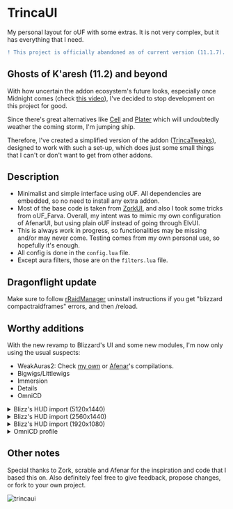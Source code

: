 # TrincaUI
My personal layout for oUF with some extras. It is not very complex, but it has everything that I need.

```diff
! This project is officially abandoned as of current version (11.1.7). See below.
```

## Ghosts of K'aresh (11.2) and beyond
With how uncertain the addon ecosystem's future looks, especially once Midnight comes (check [this video](https://www.youtube.com/watch?v=-hqJ210XWeU)), I've decided to stop development on this project for good.

Since there's great alternatives like [Cell](https://www.youtube.com/watch?v=-hqJ210XWeU) and [Plater](https://github.com/Tercioo/Plater-Nameplates) which will undoubtedly weather the coming storm, I'm jumping ship.

Therefore, I've created a simplified version of the addon ([TrincaTweaks](https://github.com/trincasidra/TrincaTweaks)), designed to work with such a set-up, which does just some small things that I can't or don't want to get from other addons.

## Description
  * Minimalist and simple interface using oUF. All dependencies are embedded, so no need to install any extra addon.
  * Most of the base code is taken from [ZorkUI](https://www.wowinterface.com/downloads/info24252-ZorkUI.html), and also I took some tricks from oUF_Farva. Overall, my intent was to mimic my own configuration of AfenarUI, but using plain oUF instead of going through ElvUI.
  * This is always work in progress, so functionalities may be missing and/or may never come. Testing comes from my own personal use, so hopefully it's enough.
  * All config is done in the `config.lua` file.
  * Except aura filters, those are on the `filters.lua` file.

## Dragonflight update
Make sure to follow [rRaidManager](https://www.wowinterface.com/downloads/info22236-rRaidManager.html) uninstall instructions if you get "blizzard compactraidframes" errors, and then /reload.

## Worthy additions
With the new revamp to Blizzard's UI and some new modules, I'm now only using the usual suspects:
  * WeakAuras2: Check [my own](https://wago.io/trincaui) or [Afenar](https://github.com/Afenar/AfenarUI)'s compilations.
  * Bigwigs/Littlewigs
  * Immersion
  * Details
  * OmniCD

<details>
  <summary>Blizz's HUD import (5120x1440)</summary>

  ```
  0 35 0 0 0 7 7 UIParent -227.9 2.0 -1 ##$$%/&&'%)$+$ 0 1 0 7 1 MainMenuBar 1.2 4.0 -1 ##$$%/&&'%(#,$ 0 2 0 7 7 UIParent 226.8 2.0 -1 ##$$%/&&'%(#,$ 0 3 0 7 7 UIParent -223.3 187.0 -1 #$$&%)&&'%(#,$ 0 4 0 7 1 MultiBarBottomRight -0.8 4.0 -1 ##$$%/&&'%(#,$ 0 5 0 5 3 MultiBar7 -4.0 -0.1 -1 #$$%%/&&'%(#,$ 0 6 0 5 3 MultiBarRight -4.0 0.0 -1 #$$%%/&&'%(#,$ 0 7 0 5 3 MultiBar6 -4.0 -0.0 -1 #$$%%/&&'%(#,$ 0 10 0 4 4 UIParent 0.0 -502.5 -1 ##$$&('% 0 11 0 7 1 MultiBarLeft -230.2 4.0 -1 ##$$&('%,# 0 12 0 7 1 MultiBarBottomLeft -147.1 4.0 -1 ##$$&('% 1 -1 0 4 4 UIParent 0.0 -227.3 -1 ##$# 2 -1 0 5 5 UIParent -935.3 -467.8 -1 ##$# 3 0 0 3 3 UIParent 1715.3 -159.4 -1 $#3# 3 1 0 3 3 UIParent 2315.3 -167.5 -1 %#3# 3 2 0 7 7 UIParent -291.9 158.7 -1 %#&#3# 3 3 0 0 0 UIParent 1553.7 -502.0 -1 '$(#)#-#.#/#1$3# 3 4 0 0 0 UIParent 1364.5 -504.0 -1 ,#-#.#/#0#1#2( 3 5 0 2 2 UIParent -1315.3 -352.0 -1 &#*$3# 3 6 0 2 2 UIParent -1317.9 -268.0 -1 3# 4 -1 0 4 4 UIParent 0.0 -342.8 -1 # 5 -1 0 4 4 UIParent 0.0 -423.3 -1 # 6 0 0 1 1 UIParent -1198.0 -2.0 -1 ##$#%$&.(()( 6 1 0 5 5 UIParent -3135.3 411.2 -1 ##$#%$'.(()( 7 -1 0 3 3 UIParent 735.3 -302.0 -1 # 8 -1 0 3 3 UIParent 767.3 -505.2 -1 #'$A%$&7 9 -1 0 7 1 MultiBarBottomLeft -206.8 4.0 -1 # 10 -1 1 0 0 UIParent 16.0 -116.0 -1 # 11 -1 0 5 5 UIParent -935.3 -259.5 -1 # 12 -1 0 1 1 UIParent 1080.5 -2.0 -1 #K 13 -1 0 5 3 MinimapCluster -4.0 -62.2 -1 ##$#%# 14 -1 0 7 7 UIParent 828.0 2.0 -1 ##$#%( 15 0 0 4 4 UIParent 0.0 587.8 -1 # 15 1 0 4 4 UIParent 0.0 566.3 -1 # 16 -1 0 3 3 UIParent 2835.3 -283.5 -1 #(
  ```

</details>

<details>
  <summary>Blizz's HUD import (2560x1440)</summary>

  ```
  0 30 0 0 0 7 7 UIParent -227.9 2.0 -1 ##$$%/&&'%)$+$ 0 1 0 7 1 MainMenuBar 1.2 4.0 -1 ##$$%/&&'%(#,$ 0 2 0 7 7 UIParent 226.8 2.0 -1 ##$$%/&&'%(#,$ 0 3 0 7 7 UIParent 768.7 2.0 -1 #$$%%/&&'%(#,$ 0 4 0 7 1 MultiBarBottomRight -0.8 4.0 -1 ##$$%/&&'%(#,$ 0 5 0 5 3 MultiBar7 -4.0 -0.1 -1 #$$%%/&&'%(#,$ 0 6 0 5 3 MultiBarRight -4.0 0.0 -1 #$$%%/&&'%(#,$ 0 7 0 5 3 MultiBar6 -4.0 -0.0 -1 #$$%%/&&'%(#,$ 0 10 0 4 4 UIParent 0.0 -503.0 -1 ##$$&('% 0 11 0 7 1 MultiBarLeft -230.2 4.0 -1 ##$$&('%,# 0 12 0 7 1 MultiBarBottomLeft -147.1 4.0 -1 ##$$&('% 1 -1 0 4 4 UIParent 0.0 -227.3 -1 ##$# 2 -1 0 5 5 UIParent -2.0 -472.0 -1 ##$# 3 0 0 3 3 UIParent 648.7 -165.2 -1 $#3# 3 1 0 5 5 UIParent -648.7 -165.8 -1 %#3# 3 2 0 5 5 UIParent -1253.2 -238.5 -1 %#&#3# 3 3 0 0 0 UIParent 23.9 -302.0 -1 '$(#)#-#.#/#1$3# 3 4 0 0 0 UIParent 20.6 -304.5 -1 ,#-#.#/#0#1#2( 3 5 0 2 2 UIParent -384.2 -170.2 -1 &#*$3# 3 6 0 2 2 UIParent -368.7 -176.2 -1 3# 4 -1 0 4 4 UIParent 0.0 -342.8 -1 # 5 -1 0 4 4 UIParent 0.0 -423.3 -1 # 6 0 0 1 1 UIParent -864.7 -2.0 -1 ##$#%$&.(()(*# 6 1 0 3 3 UIParent 2.0 411.4 -1 ##$#%$'+(()(*# 7 -1 0 3 3 UIParent 2.0 -303.5 -1 # 8 -1 0 3 3 UIParent 34.0 -504.2 -1 #'$A%$&7 9 -1 0 7 1 MultiBarBottomLeft -206.8 4.0 -1 # 10 -1 1 0 0 UIParent 16.0 -116.0 -1 # 11 -1 0 5 5 UIParent -2.0 -262.0 -1 # 12 -1 0 1 1 UIParent 947.2 -2.0 -1 #K
  ```

</details>

<details>
  <summary>Blizz's HUD import (1920x1080)</summary>

  ```
  0 30 0 0 0 7 7 UIParent -227.9 2.0 -1 ##$$%/&&'%)$+$ 0 1 0 7 1 MainMenuBar 1.2 4.0 -1 ##$$%/&&'%(#,$ 0 2 0 7 7 UIParent 226.8 2.0 -1 ##$$%/&&'%(#,$ 0 3 0 7 7 UIParent 767.9 2.0 -1 #$$%%/&&'%(#,$ 0 4 0 3 5 MultiBarBottomLeft 4.0 0.0 -1 ##$$%/&&'%(#,$ 0 5 0 5 3 MultiBar7 -4.0 -0.1 -1 #$$%%/&&'%(#,$ 0 6 0 7 7 UIParent 689.8 2.0 -1 #$$%%/&&'%(#,$ 0 7 0 7 7 UIParent 612.2 2.0 -1 #$$%%/&&'%(#,$ 0 10 0 4 4 UIParent 0.0 -503.0 -1 ##$$&('% 0 11 0 7 1 MultiBarLeft -230.2 4.0 -1 ##$$&('%,# 0 12 0 7 1 MultiBarBottomLeft -148.8 4.0 -1 ##$$&('% 1 -1 0 4 4 UIParent 0.0 -227.3 -1 ##$# 2 -1 0 5 5 UIParent -2.0 -472.0 -1 ##$# 3 0 0 3 3 UIParent 648.7 -165.2 -1 $#3# 3 1 0 5 5 UIParent -648.7 -165.8 -1 %#3# 3 2 0 5 5 UIParent -1253.2 -238.5 -1 %## 3 3 0 0 0 UIParent 23.9 -302.0 -1 '$(#)#-#.#/#1$3# 3 4 0 0 0 UIParent 20.6 -304.5 -1 ,#-#.#/#0#1#2( 3 5 0 2 2 UIParent -384.2 -170.2 -1 &#*$3# 3 6 0 2 2 UIParent -368.7 -176.2 -1 3# 4 -1 0 4 4 UIParent 0.0 -342.8 -1 # 5 -1 0 4 4 UIParent 0.0 -423.3 -1 # 6 0 0 1 1 UIParent -864.7 -2.0 -1 ##$#%$&.(()(*# 6 1 0 3 3 UIParent 2.0 409.7 -1 ##$#%$'+(()(*# 7 -1 0 3 3 UIParent 2.0 -287.7 -1 # 8 -1 1 6 6 UIParent 35.0 50.0 -1 #'$A%$&7 9 -1 0 7 1 MultiBarBottomLeft -206.8 4.0 -1 # 10 -1 1 0 0 UIParent 16.0 -116.0 -1 # 11 -1 0 5 5 UIParent -2.0 -259.5 -1 # 12 -1 0 1 1 UIParent 947.2 -2.0 -1 #K
  ```

</details>

<details>
  <summary>OmniCD profile</summary>
  
  ```
  TV1AZTXnY2)q3KAWBGpEPDSVPQ9A7kuP27E)aRIuASfltrQIKYpYV(Tb6gDdYzifLxLSB21vEuuyMbdqJUB0NZbZm1SRMn919R73oFv(NVFZ697Y)y3(57Fy3K5BlTUA(hMn9T)6v)LF(n)eEtZM(tF5(T972955FfU7L)w)S3O7MbTV5(9l3SE6DZxT6j8SkD(zNV(6B38uELkt(XwE9M1LbDTTH3ppWUKoFF(2VEZMv3S5ZRVQ)l7hyrU7UD7M9gtxhEV7H75b4PhCFtE9SPt3SA5nZMUaAH(9E8PE38T7)A5rUUF98Tl38)VzD)0(97xUggE3)P7H)x9wGxW25qNwEfBNV8Mx8s6v8HTBE4(xVDZN)17)88T3an9g7Sf4my1d3TggNUChDZnq3()bMN87B(kWq19JP4SPRM)1npa3ny4x(BGLaCeMU72nF(nZVRh6hz(8xxEZ(BHvzl0dl(Wl2SAdoAMF9(LFQV83L)C2Rc6oxWLCkLY7tb)S3)doyrzXSxzDAL23f70MqkK05ReG5WjVY2tDLIfC1MR)y)nZMqwHx2VF(1323AdaRUmsVE18D7Wb6K8fjJYFlBuYUrR33VD7d3VNSSS9Z3yY8GX82L30NxA(y(np0(Ord4VaRsxnF7h63))s36bdMT9xFB(QSHdmcEJwh668oJrhsPo0WbdTh21)czWFvESIMDCww)R)PSi8bX3Bcgk823VdC00TRp5MpJldUaC6z5e8v162nW(9h2C(FME8h6YcnC381pmF172KTjVPKo)RGFuWR60jBW79MKjpCS2zt)YSxf78ELX6nktiGDTn7HbRwFZpQ5B)rTF7pQtE0UUux03zsHoxZJcTRToBxYaXKXyx9rL8N1xFieH4nR3dVTGrhB6dTxdxZLYVDySHxz)r5GHUWft(i0frtkQJ2G0fwNZP78rTbUUoO4U448nqVe96UuqN0oJ34I22jtiAuW0jODAT2w7fOF2DF)QvLycv0BIHCwBf4c1fZ)YaEKQCiOsf7mLM0ENcUTCBPimWZT50wF5ADot0vEWoD0KVjiPKQlHpOhwdYTfvGPS0cmyIL7cMEk8f6S4fnQOU8QnQuYPl3Fib9B(x2eyukd1uiOlpj41dprz0etrB5IkiUQR8RUi0l4GgM)LF5S4DbpOo5WHFkyt09dRiLHH2dEh4OfEtb8xgVTC1i8SLwmGjlH3FY5SKXamAOniM04mUl4PXwNneW2GXRghLyNPug6vAbJDPhYgwp2)gpeEJJBNhTlQopK9OmNsbQPuigk2fv0H3o4cGpOthWLzLTJmpALnGgBWxZuAZaRdM6B0uSpkJ2fkRxGhsKge5ULmzwvPnlK7P0fGRRP4ey9jDzw7uA89O0MuhzMah2izWadlUizCgAHt78KjWQtgSTGlyrxdn2VQKpOI0WqhjxjBGEGGIw7ZHO0kcypW5uasAqTz6CObsHMoy3uAbeAcNBj8PG45YDAGjloXSOJFEaBltAvNlIE(glmmlxfcbXOitNnHRpAWrNC)YROfBzWwETWWfddTXqh65btymUc2RpNOaFJ55zzyAPilv2vcAbw5mLbkmd6u0Yje(PXyAi7IVoODyGO2Knh53zWIHtGpOUJCQIkfnOHQnWfiWYeW5BYH(vqOjoSbNqi0fFvEAnrtRRjpf)c2gCc1bXduwenebqJgBTnBDMyTK7BoM2sJbWeu(veUFl(MsgkOoqJzDSZsPRcud1aVUucFSqnXc4ceR(rjkUp7(RRVBnUqcznbdu5xzp0QBgARDGpGgFstGCfixlyTIcObxXAKGTdZLvImXbnetGxn7QhQ2oy7UYv9q3rtCNrrrhXe5A3zT1xoUka7o4PvMyKsNRG9CkVky84J4kb0iAHCbQpGu10si4KMI0KcIMiJneQHJ8efAcDHh9A8yAei)RLngoC)cl6Ne9ExzwaPF9u(ujLiKGbTjjWZLIg9w6QjiJhnR1yKOURtfOKcrvh5Ac2rmXLwtb(2eSfvz8zP5ORZySuYjmDnyuXPhKFLsrbPKRMzngaB6IXAc)uDhfRHwMdycCFa3PmNB3rRoWMz4TNIyEkDs5RE7DQAiuKmjLuHLrf(ETbhgra7fr7Ncz(O7fwVknbzos0oMUqj3A0NQ7XbjLrJcuROlHl90maCkXTGGixiVonpTPYcaCjDDt6oRJYS7WC9WCpG5EmoSlmq1huicSI0KRNEbL5A(jdjOqyocQCBwibawqbeRt7RgJqATAwCd5saPXlRD5kTu8ahxotEOkkYU0HRvGXlsn1LQMAL3uUiyHWfnlMngauHJbOuqnUHGcqArlOq2rzFCAAQlRme7ci8XnpKRyBAfkiercOq(u)2DzaktVPFhGeC7899)3vqlfCGxTzZQ9lVp3Reks1p2PLAiNM7Bifh5llRKsAs2(kP0k2gClrOkOaT0CCslyQbRV4QvnJS4RY(Aq8MN2JPMNjAOYqG92IhysLcGAk7H3aJtbjb7CkbyEW(oNncFyPjsHfjVMcmbdvnB9rLoCGNihBH1cSOjqIk2n7Zf9bAh8Aydy8JObJ3EVTg0HHbn7qy4kAT1nEJzmgObTegmPmdWXpxMratkIraOLqxTD1yb2V3KZExUlCNiCyr1ZdXlyQBlTkwlkN2Zn7FvlWN2bVm7l1VugtuQLmOZn7ww5oJjfrDePsZ3NjFz20RE77(l)0RG7mtNw)(Mg28(3dnGmdSyB)8p(UnlZmVDt)77xVlhXujam)m)Yp)6)h(Ha8U)Gs4QcI52V86mtvhrHZ9BxUz7sKYSn7VTFB5LDZYDZ3ExgO609BxU(JWO6nqurZloFP7)098vbVAyM(P(1Zxt)f0hamRYm96Rl3)Y7U7H153vUTCO8lLUtZzlEXlW3v)xG)y98vn3KTbcin(VD5hUDf8Ffgh)WQnFEYdV)9x917rQfh2hlkgi6pMC8Wyr7uCrZiEbXCJq87VvOECv)177Vbwg2cZC8Ewdx4qEjluswEt0y6eetcDXIvqVT4mmP9NdYfFUirK2S4vlxTkBv(tJL4qg(EAK69OCw9CWJtLdMqUkbaWvgwGVt1WIKfk0ckn3LrHz0f2zCNGdMauHnuzjG0iNwTlEuVycMKd(x4EQ9YJYbdu4TXqiri2yOm9d4wP0wLVcMtfH2ezF8XOgPqiYKzneIa774X76ci6O0wLOdMdavLudEtEHEJZZQHahwiQqONObWtzd)jTLYXepiCxGmpuEbvGjn8nGSmuARYYawnF5IcxqvOAfgfkZQkWXbmkSywlcvP6HI5xOlWqldsDcyL05MycNeG9ckachpAADoAa(THEVmDZERLLhQ(zzF9JWEtLwq(BmoBgnnJHUbVCgU)bfB0GPIbR0a2LlQra72qPyPm8f1kZlRry5nCjOczoJb1LllLG6MDEEYqDfEjjms5aZKcdn5kzzMkTO5fX6s(CurvexnujYNhOlH(PmXC1HextixfCtv5cnyc4ae4uPJni9leuxHIacQBUxleBuwbIvIvfmfvOUcdtQuNrDeAxHbnb9VWYhtrqfSlrM4KkzUtWlgQSJu5TI5jHRkNPASHGmghJW6iwxF2uieXXfVJ4WNu5Fn3YiiElu5umpzaVlgfW7b0JsmgjeBJaQltCcVBLSwMCcH9QUQjNW6UyuSUmzgmqnIW7YqiqEmeFV5FDaMBpHXOwUprqFPTkG3go5qLak9SuVpJ4fRq5vqIDlKzZcBadgGGLk04y8WrOPIKCtRWCnNeLBdMkgIdhs3c8LqzrWyA8AzuSmelb2vdVTvdXPGXOpcgZjaMurECZMhGIA)LnFUboJ6sGHOAWHaUdNeiI(IbI0ne1rxlCGcuLdbHCaKLlc7XUSrm)hOj8Kigiubz(oEhyR6XIJ3xHsCmqHJl7QIvyYzWkCy1MNxR4txm6FYKR)KfMFMI5pjaGlxU(VrH2FMhTxoMNN5x8(JoJhhfE)7)5V5zdm4ZVH5SGHBp4qI3ut09PoNodWi(izAoaYvT2JZQ5nxIQqd9ycBl1vj05XkBxlFTr1BzJwgIMiJ6twABUWIHkBxRTuyPNLbNjY9jb2dNSdu1w0kRQa5y4(AL8QIaKpcbnQAxvsLv1UrdKkEiwvBrK1gDT56dhaC8WkkPYUgH74Qy5S4oNruBwSLrXyk1C9VeAAZvREbsAlkkYWYyD0KdFad1rQpRr48HkFlQAZaDRkN0a(xW(YYHZQAZv93cgwWC)CiQnfjCbsA3iOXiIA3aAr0jFGM2IUNma7MZudd1M1jKL0UrHgghoxL7iIAl1clG0BuDKf1MpbkJOpeJn5irTlMTQw48XCrektqHjAAZN2ersBroC64qmqpBrUOrW43Qi8)i6zxXd3IVLcvVejTLJ3IWTxJMwNxt7k5sNxXlHpeg9hR78j10wWJEEnT5J6uls)kcWZPQTRY8dFuE4J8rdkFIzTtlPD75FGojanuhXy8pTQ2Lo5rv1UmvhIXxKeJL1wyz8r01MpSucLSJORTG0NL1wWKFwO(NxwB5OSXYAZCYESU2Yr6RbMVCQ7eDTRNUMHW8b86k14QCpM02IY3NcJ)ZRs2CIPVRK90lsjBzN(ruYUrO3rC8BIYykKf1IhvjBwyCrE5A9ZIA2IJVq6tveB2VNvf)c0YwoEdJWcejXYtwj7hHcir85wgGgQC9a9VhQq(JYA0ZK41hq1tv)6HswFa9qxK(1IQ47)DuwVN(rR(54eEpI0GqPcWGgI9t(CbewCiN7fW31RT2mMgVnJ(toE2Nxt)gn5FeP8hv9)w99PpROpTC3YflxT8WVTOCxM1YNId(09fA3EuX7N8pcngNMAKrj4OL8GVjYoE(v((33pWOlH1ZV)Tg9KjV8sowcF)Bn6Xn2)XDUn(xMe8bpu8AxwUlOE8mtchpsCqXK5Vfj3Sr)(BygifIhLYye6gPsEx0cSGzzuinKPkCec(gJyVsDTLwgCgoohlDc3CctCcxBJWN2PoAgL6qp6tbPuawLSSXOi7CeJXONhJoShL0lSS3fJYsL8vvW0o9KjwAmgLg9BHOYrKW1dtZO85fyRIelhGIwUsWrtLIeH6dMWhH)IXiIOHAveCYIZqSWy0ju5jye89Jd6EiA6kY5Xph4NcM8IkgHfN80CVOf1lZ)iPkaQfq(LXkauqyuE8kx)nNVkMO(b8ZVqOLNjaK5zN5uFmM0haVS09mx68jNQ5lpIPAt(iUe48m)fTN1PHF4BcAY2J9ubnj1gX)lZlZakMfkqyYMfCLnh4j9rhYjHtgHQjHdxH7gMt5HFErm3pc7bx0rwQ5Z(ro8sYN4tLcl(R3P5RHKP3to6fN9t2HH4km8YmQ2(zQu)shfc7yoof(dgJJtIVKYtu54KziuO4KyxvuXs0gczXOC3rCxLJP3u(GRA(wfluSugafUpw0Y9rLysrBQg6ulCGuAQ5dvIK3q0zqKiR5lMQQGtdFZeta05pSYintTjlHetSjROdXPsPxgYSPOhIqeplmvZhSdlHrvLjHk0dpbtD0mOQlflHHWVP8PaY8fkmZoGEtr)jr1jrkgwklrkgMDtMhvHCtKMOspu5hxKwHfSG1jJz28GdSfjdNWnNqIRihqlf7NHBtiA84VyhHjEH2)bhJPYIVMYvvfcTHDtKQNdz3CmYlhJKZdyb97SBgRVXVZU5)wXU5t470zuAnVy2r)dJDZ)J6tZPE8xW)z2BVB9Yx8Y5Rw9FDfyGUE(V(Z)9d
  ```
  
</details>

## Other notes
Special thanks to Zork, scrable and Afenar for the inspiration and code that I based this on.
Also definitely feel free to give feedback, propose changes, or fork to your own project.

![trincaui](./preview.jpg)
